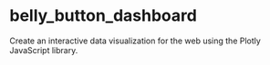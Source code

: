 # belly_button_dashboard
Create an interactive data visualization for the web using the Plotly JavaScript library.
